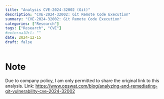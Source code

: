 ```yaml
---
title: "Analysis CVE-2024-32002 (Git)"
description: "CVE-2024-32002: Git Remote Code Execution"
summary: "CVE-2024-32002: Git Remote Code Execution"
categories: ["Research"]
tags: ["Research", "CVE"]
#externalUrl: ""
date: 2024-12-15
draft: false
---
```


# Note

Due to company policy, I am only permitted to share the original link to this analysis. 
Link: https://www.opswat.com/blog/analyzing-and-remediating-git-vulnerability-cve-2024-32002